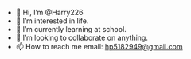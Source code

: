 - 👋 Hi, I’m @Harry226
- 👀 I’m interested in life.
- 🌱 I’m currently learning at school.
- 💞️ I’m looking to collaborate on anything.
- 📫 How to reach me email: hp5182949@gmail.com

<!---
Harry226/Harry226 is a ✨ special ✨ repository because its `README.md` (this file) appears on your GitHub profile.
You can click the Preview link to take a look at your changes.
--->
